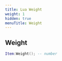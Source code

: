 ```yaml
---
title: Lua Weight
weight: 1
hidden: true
menuTitle: Weight
---
```

## Weight
```lua
Item:Weight(); -- number
```